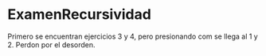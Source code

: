 # ExamenRecursividad
Primero se encuentran ejercicios 3 y 4, pero presionando com se llega al 1 y 2. Perdon por el desorden.
